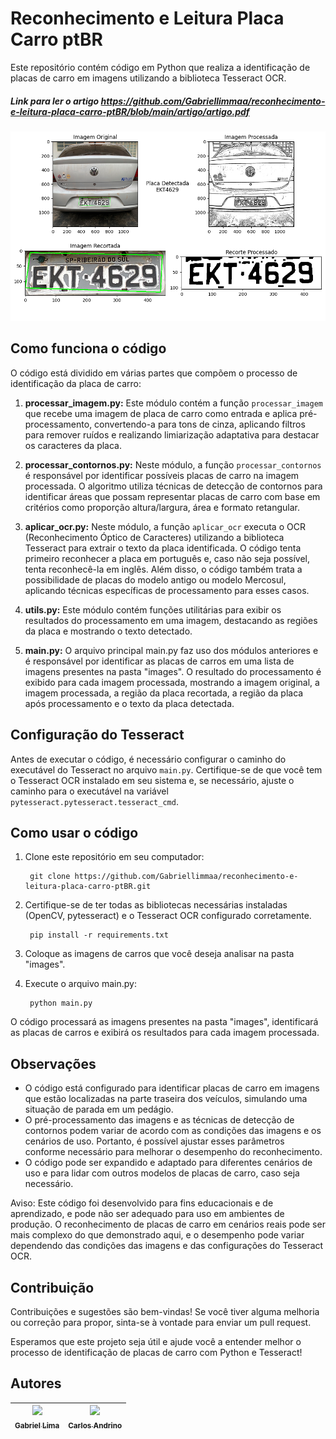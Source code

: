 # Reconhecimento e Leitura Placa Carro ptBR
Este repositório contém código em Python que realiza a identificação de placas de carro em imagens utilizando a biblioteca Tesseract OCR.

##### Link para ler o artigo https://github.com/Gabriellimmaa/reconhecimento-e-leitura-placa-carro-ptBR/blob/main/artigo/artigo.pdf

<p align="center">
  <img src="artigo/img.png" height="auto" width="700" alt="resultado">
</p>

## Como funciona o código
O código está dividido em várias partes que compõem o processo de identificação da placa de carro:

1. **processar_imagem.py:** Este módulo contém a função `processar_imagem` que recebe uma imagem de placa de carro como entrada e aplica pré-processamento, convertendo-a para tons de cinza, aplicando filtros para remover ruídos e realizando limiarização adaptativa para destacar os caracteres da placa.
   
3. **processar_contornos.py:** Neste módulo, a função `processar_contornos` é responsável por identificar possíveis placas de carro na imagem processada. O algoritmo utiliza técnicas de detecção de contornos para identificar áreas que possam representar placas de carro com base em critérios como proporção altura/largura, área e formato retangular.
   
5. **aplicar_ocr.py:** Neste módulo, a função `aplicar_ocr` executa o OCR (Reconhecimento Óptico de Caracteres) utilizando a biblioteca Tesseract para extrair o texto da placa identificada. O código tenta primeiro reconhecer a placa em português e, caso não seja possível, tenta reconhecê-la em inglês. Além disso, o código também trata a possibilidade de placas do modelo antigo ou modelo Mercosul, aplicando técnicas específicas de processamento para esses casos.
   
7. **utils.py:** Este módulo contém funções utilitárias para exibir os resultados do processamento em uma imagem, destacando as regiões da placa e mostrando o texto detectado.
   
9. **main.py:** O arquivo principal main.py faz uso dos módulos anteriores e é responsável por identificar as placas de carros em uma lista de imagens presentes na pasta "images". O resultado do processamento é exibido para cada imagem processada, mostrando a imagem original, a imagem processada, a região da placa recortada, a região da placa após processamento e o texto da placa detectada.

## Configuração do Tesseract
Antes de executar o código, é necessário configurar o caminho do executável do Tesseract no arquivo `main.py`. Certifique-se de que você tem o Tesseract OCR instalado em seu sistema e, se necessário, ajuste o caminho para o executável na variável `pytesseract.pytesseract.tesseract_cmd`.

## Como usar o código
1. Clone este repositório em seu computador:
     
        git clone https://github.com/Gabriellimmaa/reconhecimento-e-leitura-placa-carro-ptBR.git
      
3. Certifique-se de ter todas as bibliotecas necessárias instaladas (OpenCV, pytesseract) e o Tesseract OCR configurado corretamente.
     
        pip install -r requirements.txt
      
5. Coloque as imagens de carros que você deseja analisar na pasta "images".
6. Execute o arquivo main.py:
     
        python main.py
      
O código processará as imagens presentes na pasta "images", identificará as placas de carros e exibirá os resultados para cada imagem processada.
## Observações
- O código está configurado para identificar placas de carro em imagens que estão localizadas na parte traseira dos veículos, simulando uma situação de parada em um pedágio.
- O pré-processamento das imagens e as técnicas de detecção de contornos podem variar de acordo com as condições das imagens e os cenários de uso. Portanto, é possível ajustar esses parâmetros conforme necessário para melhorar o desempenho do reconhecimento.
- O código pode ser expandido e adaptado para diferentes cenários de uso e para lidar com outros modelos de placas de carro, caso seja necessário.

Aviso: Este código foi desenvolvido para fins educacionais e de aprendizado, e pode não ser adequado para uso em ambientes de produção. O reconhecimento de placas de carro em cenários reais pode ser mais complexo do que demonstrado aqui, e o desempenho pode variar dependendo das condições das imagens e das configurações do Tesseract OCR.

## Contribuição
Contribuições e sugestões são bem-vindas! Se você tiver alguma melhoria ou correção para propor, sinta-se à vontade para enviar um pull request.

Esperamos que este projeto seja útil e ajude você a entender melhor o processo de identificação de placas de carro com Python e Tesseract!

## Autores
| [<img src="https://github.com/Gabriellimmaa.png" width=115><br><sub>Gabriel Lima</sub>](https://github.com/Gabriellimmaa) | [<img src="https://github.com/CarlosAAndrino.png" width=115><br><sub>Carlos Andrino</sub>](https://github.com/CarlosAAndrino) |
| :---: | :---: 
